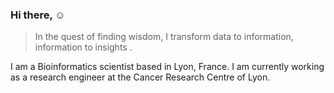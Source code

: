 ### Hi there, ☺️
<blockquote>
  <p> In the quest of finding wisdom, I transform data to information, information to insights .</p>
  <!-- <footer>—></footer> -->
</blockquote>

I am a Bioinformatics scientist based in Lyon, France. I am currently working as a research engineer at the Cancer Research Centre of Lyon.


